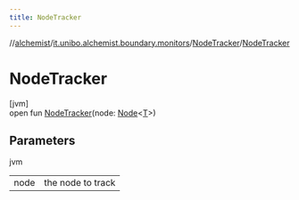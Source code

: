 ```yaml
---
title: NodeTracker
---
```

//[alchemist](../../../index.html)/[it.unibo.alchemist.boundary.monitors](../index.html)/[NodeTracker](index.html)/[NodeTracker](-node-tracker.html)



# NodeTracker



[jvm]\
open fun [NodeTracker](-node-tracker.html)(node: [Node](../../it.unibo.alchemist.model.interfaces/-node/index.html)<[T](../../it.unibo.alchemist.boundary.gui.effects/-function-drawer/draw-function.html)>)



## Parameters


jvm

| | |
|---|---|
| node | the node to track |




